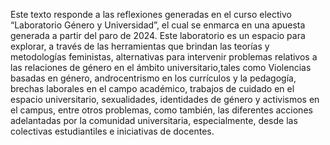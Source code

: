 Este texto responde a las reflexiones generadas en el curso electivo “Laboratorio Género y Universidad”, el cual se enmarca en una apuesta generada a partir del paro de 2024. Este laboratorio es un espacio para explorar, a través de las herramientas que brindan las teorías y metodologías feministas, alternativas para intervenir problemas relativos a las relaciones de género en el ámbito universitario,tales como Violencias basadas en género, androcentrismo en los currículos y la pedagogía, brechas laborales en el campo académico, trabajos de cuidado en el espacio universitario, sexualidades, identidades de género y activismos en el campus, entre otros problemas, como también, las diferentes acciones adelantadas por la comunidad universitaria, especialmente, desde las colectivas estudiantiles e iniciativas de docentes.
